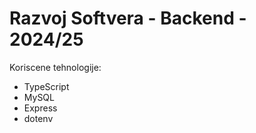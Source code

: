# Razvoj Softvera - Backend - 2024/25

Koriscene tehnologije:

- TypeScript
- MySQL
- Express
- dotenv
